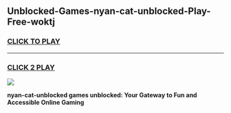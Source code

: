 
## Unblocked-Games-nyan-cat-unblocked-Play-Free-woktj
<h3>
<a href="https://premium76.site?title=nyan-cat-unblocked&ref=10A">CLICK TO PLAY</a></h3>
<hr>

<h3>
<a href="https://premium76.site?title=nyan-cat-unblocked&ref=10A">CLICK 2 PLAY</a>
  
</h3>

<a href="https://premium76.site?title=nyan-cat-unblocked&ref=10A"><img src="https://clearcache.store/games.png"></a>


**nyan-cat-unblocked games unblocked: Your Gateway to Fun and Accessible Online Gaming**
